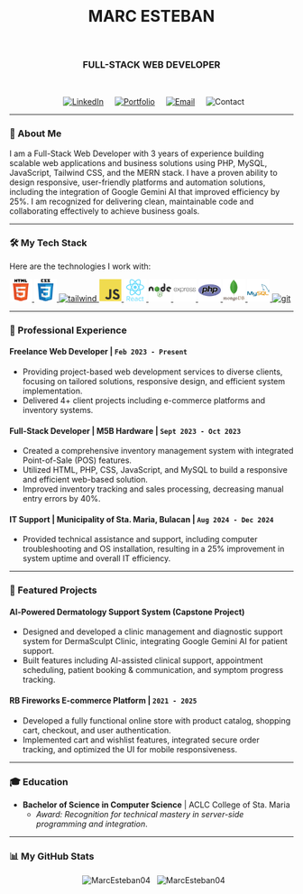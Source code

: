 <div align="center">
  <h1><b>MARC ESTEBAN</b></h1>
  <h3>FULL-STACK WEB DEVELOPER</h3>
  <p>
    <a href="https://www.linkedin.com/in/marc-esteban" target="_blank"><img alt="LinkedIn" src="https://img.shields.io/badge/LinkedIn-0077B5?style=for-the-badge&logo=linkedin&logoColor=white"></a>
    <a href="https://cs42a.com/marc-dev-portfolio/" target="_blank"><img alt="Portfolio" src="https://img.shields.io/badge/Portfolio-3B7EBF?style=for-the-badge&logo=internet-explorer&logoColor=white"></a>
    <a href="mailto:marcdelacruzesteban@gmail.com"><img alt="Email" src="https://img.shields.io/badge/Gmail-D14836?style=for-the-badge&logo=gmail&logoColor=white"></a>
    <img alt="Contact" src="https://img.shields.io/badge/Phone-%2B639934528204-blue?style=for-the-badge&logo=google-messages&logoColor=white">
  </p>
</div>

---

### **👋 About Me**
I am a Full-Stack Web Developer with 3 years of experience building scalable web applications and business solutions using PHP, MySQL, JavaScript, Tailwind CSS, and the MERN stack. I have a proven ability to design responsive, user-friendly platforms and automation solutions, including the integration of Google Gemini AI that improved efficiency by 25%. I am recognized for delivering clean, maintainable code and collaborating effectively to achieve business goals.

---

### **🛠️ My Tech Stack**
Here are the technologies I work with:
<p align="left">
  <a href="https://www.w3.org/html/" target="_blank" rel="noreferrer"> <img src="https://raw.githubusercontent.com/devicons/devicon/master/icons/html5/html5-original-wordmark.svg" alt="html5" width="40" height="40"/> </a>
  <a href="https://www.w3schools.com/css/" target="_blank" rel="noreferrer"> <img src="https://raw.githubusercontent.com/devicons/devicon/master/icons/css3/css3-original-wordmark.svg" alt="css3" width="40" height="40"/> </a>
  <a href="https://tailwindcss.com/" target="_blank" rel="noreferrer"> <img src="https://www.vectorlogo.zone/logos/tailwindcss/tailwindcss-icon.svg" alt="tailwind" width="40" height="40"/> </a>
  <a href="https://developer.mozilla.org/en-US/docs/Web/JavaScript" target="_blank" rel="noreferrer"> <img src="https://raw.githubusercontent.com/devicons/devicon/master/icons/javascript/javascript-original.svg" alt="javascript" width="40" height="40"/> </a>
  <a href="https://reactjs.org/" target="_blank" rel="noreferrer"> <img src="https://raw.githubusercontent.com/devicons/devicon/master/icons/react/react-original-wordmark.svg" alt="react" width="40" height="40"/> </a>
  <a href="https://nodejs.org" target="_blank" rel="noreferrer"> <img src="https://raw.githubusercontent.com/devicons/devicon/master/icons/nodejs/nodejs-original-wordmark.svg" alt="nodejs" width="40" height="40"/> </a>
  <a href="https://expressjs.com" target="_blank" rel="noreferrer"> <img src="https://raw.githubusercontent.com/devicons/devicon/master/icons/express/express-original-wordmark.svg" alt="express" width="40" height="40"/> </a>
  <a href="https://www.php.net" target="_blank" rel="noreferrer"> <img src="https://raw.githubusercontent.com/devicons/devicon/master/icons/php/php-original.svg" alt="php" width="40" height="40"/> </a>
  <a href="https://www.mongodb.com/" target="_blank" rel="noreferrer"> <img src="https://raw.githubusercontent.com/devicons/devicon/master/icons/mongodb/mongodb-original-wordmark.svg" alt="mongodb" width="40" height="40"/> </a>
  <a href="https://www.mysql.com/" target="_blank" rel="noreferrer"> <img src="https://raw.githubusercontent.com/devicons/devicon/master/icons/mysql/mysql-original-wordmark.svg" alt="mysql" width="40" height="40"/> </a>
  <a href="https://git-scm.com/" target="_blank" rel="noreferrer"> <img src="https://www.vectorlogo.zone/logos/git-scm/git-scm-icon.svg" alt="git" width="40" height="40"/> </a>
</p>

---

### **🚀 Professional Experience**

#### **Freelance Web Developer** | `Feb 2023 - Present`
- Providing project-based web development services to diverse clients, focusing on tailored solutions, responsive design, and efficient system implementation.
- Delivered 4+ client projects including e-commerce platforms and inventory systems.

#### **Full-Stack Developer | M5B Hardware** | `Sept 2023 - Oct 2023`
- Created a comprehensive inventory management system with integrated Point-of-Sale (POS) features.
- Utilized HTML, PHP, CSS, JavaScript, and MySQL to build a responsive and efficient web-based solution.
- Improved inventory tracking and sales processing, decreasing manual entry errors by 40%.

#### **IT Support | Municipality of Sta. Maria, Bulacan** | `Aug 2024 - Dec 2024`
- Provided technical assistance and support, including computer troubleshooting and OS installation, resulting in a 25% improvement in system uptime and overall IT efficiency.

---

### **💼 Featured Projects**

#### **Al-Powered Dermatology Support System (Capstone Project)**
- Designed and developed a clinic management and diagnostic support system for DermaSculpt Clinic, integrating Google Gemini AI for patient support.
- Built features including AI-assisted clinical support, appointment scheduling, patient booking & communication, and symptom progress tracking.

#### **RB Fireworks E-commerce Platform** | `2021 - 2025`
- Developed a fully functional online store with product catalog, shopping cart, checkout, and user authentication.
- Implemented cart and wishlist features, integrated secure order tracking, and optimized the UI for mobile responsiveness.

---

### **🎓 Education**

- **Bachelor of Science in Computer Science** | ACLC College of Sta. Maria
  - *Award: Recognition for technical mastery in server-side programming and integration*.

---

### **📊 My GitHub Stats**
<p align="center">
  <img align="center" src="https://github-readme-stats.vercel.app/api?username=MarcEsteban04&show_icons=true&locale=en&theme=dark" alt="MarcEsteban04" />
  <img align="center" src="https://github-readme-stats.vercel.app/api/top-langs?username=MarcEsteban04&layout=compact&langs_count=7&theme=dark" alt="MarcEsteban04" />
</p>
